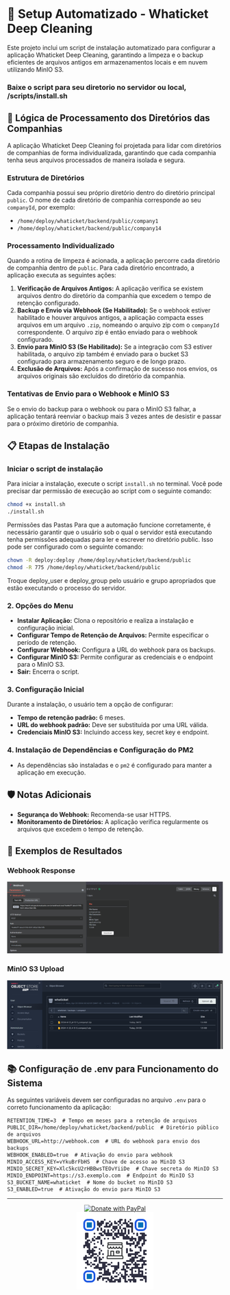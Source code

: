 # 🚀 Setup Automatizado - Whaticket Deep Cleaning

Este projeto inclui um script de instalação automatizado para configurar a aplicação Whaticket Deep Cleaning, garantindo a limpeza e o backup eficientes de arquivos antigos em armazenamentos locais e em nuvem utilizando MinIO S3.

### Baixe o script para seu diretorio no servidor ou local, /scripts/install.sh 

## 📁 Lógica de Processamento dos Diretórios das Companhias

A aplicação Whaticket Deep Cleaning foi projetada para lidar com diretórios de companhias de forma individualizada, garantindo que cada companhia tenha seus arquivos processados de maneira isolada e segura.

### Estrutura de Diretórios

Cada companhia possui seu próprio diretório dentro do diretório principal `public`. O nome de cada diretório de companhia corresponde ao seu `companyId`, por exemplo:

- `/home/deploy/whaticket/backend/public/company1`
- `/home/deploy/whaticket/backend/public/company14`

### Processamento Individualizado

Quando a rotina de limpeza é acionada, a aplicação percorre cada diretório de companhia dentro de `public`. Para cada diretório encontrado, a aplicação executa as seguintes ações:

1. **Verificação de Arquivos Antigos:** A aplicação verifica se existem arquivos dentro do diretório da companhia que excedem o tempo de retenção configurado.
2. **Backup e Envio via Webhook (Se Habilitado):** Se o webhook estiver habilitado e houver arquivos antigos, a aplicação compacta esses arquivos em um arquivo `.zip`, nomeando o arquivo zip com o `companyId` correspondente. O arquivo zip é então enviado para o webhook configurado.
3. **Envio para MinIO S3 (Se Habilitado):** Se a integração com S3 estiver habilitada, o arquivo zip também é enviado para o bucket S3 configurado para armazenamento seguro e de longo prazo.
4. **Exclusão de Arquivos:** Após a confirmação de sucesso nos envios, os arquivos originais são excluídos do diretório da companhia.

### Tentativas de Envio para o Webhook e MinIO S3

Se o envio do backup para o webhook ou para o MinIO S3 falhar, a aplicação tentará reenviar o backup mais 3 vezes antes de desistir e passar para o próximo diretório de companhia.

## 📋 Etapas de Instalação

### Iniciar o script de instalação

Para iniciar a instalação, execute o script `install.sh` no terminal. Você pode precisar dar permissão de execução ao script com o seguinte comando:

```bash
chmod +x install.sh
./install.sh
```

Permissões das Pastas
Para que a automação funcione corretamente, é necessário garantir que o usuário sob o qual o servidor está executando tenha permissões adequadas para ler e escrever no diretório public. Isso pode ser configurado com o seguinte comando:

```bash
chown -R deploy:deploy /home/deploy/whaticket/backend/public
chmod -R 775 /home/deploy/whaticket/backend/public
```

Troque deploy_user e deploy_group pelo usuário e grupo apropriados que estão executando o processo do servidor.

### 2. **Opções do Menu**

- **Instalar Aplicação:** Clona o repositório e realiza a instalação e configuração inicial.
- **Configurar Tempo de Retenção de Arquivos:** Permite especificar o período de retenção.
- **Configurar Webhook:** Configura a URL do webhook para os backups.
- **Configurar MinIO S3:** Permite configurar as credenciais e o endpoint para o MinIO S3.
- **Sair:** Encerra o script.

### 3. **Configuração Inicial**

Durante a instalação, o usuário tem a opção de configurar:
- **Tempo de retenção padrão:** 6 meses.
- **URL do webhook padrão:** Deve ser substituída por uma URL válida.
- **Credenciais MinIO S3:** Incluindo access key, secret key e endpoint.

### 4. **Instalação de Dependências e Configuração do PM2**

- As dependências são instaladas e o `pm2` é configurado para manter a aplicação em execução.

## 🛡️ Notas Adicionais

- **Segurança do Webhook:** Recomenda-se usar HTTPS.
- **Monitoramento de Diretórios:** A aplicação verifica regularmente os arquivos que excedem o tempo de retenção.

## 🌟 Exemplos de Resultados

### Webhook Response
![Webhook Response](https://github.com/guilhermejansen/whaticket_deep_cleaning/blob/main/n8nwebhook.png)

### MinIO S3 Upload
![MinIO S3 Upload](https://github.com/guilhermejansen/whaticket_deep_cleaning/blob/main/minios3.png)

## 📚 Configuração de .env para Funcionamento do Sistema

As seguintes variáveis devem ser configuradas no arquivo `.env` para o correto funcionamento da aplicação:

```plaintext
RETENTION_TIME=3  # Tempo em meses para a retenção de arquivos
PUBLIC_DIR=/home/deploy/whaticket/backend/public  # Diretório público de arquivos
WEBHOOK_URL=http://webhook.com  # URL do webhook para envio dos backups
WEBHOOK_ENABLED=true  # Ativação do envio para webhook
MINIO_ACCESS_KEY=vYkuBrFbHS  # Chave de acesso ao MinIO S3
MINIO_SECRET_KEY=Xlc5kcU2rHBBwsTEOvYiiDe  # Chave secreta do MinIO S3
MINIO_ENDPOINT=https://s3.exemplo.com  # Endpoint do MinIO S3
S3_BUCKET_NAME=whaticket  # Nome do bucket no MinIO S3
S3_ENABLED=true  # Ativação do envio para MinIO S3
```

---

<div align="center">
    <a href="https://www.paypal.com/ncp/payment/K7YAM48FD4Y3Y" target="_blank">
        <img src="https://www.paypalobjects.com/pt_BR/BR/i/btn/btn_donateCC_LG.gif" border="0" alt="Donate with PayPal">
    </a>
    <br>
    <a href="https://www.paypal.com/ncp/payment/K7YAM48FD4Y3Y" target="_blank">
        <img src="https://github.com/guilhermejansen/whaticket_deep_cleaning/raw/main/coffee-qrcode.png" alt="Coffee QR Code">
    </a>
</div>
